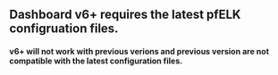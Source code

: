 ## Dashboard v6+ requires the latest pfELK configruation files.
#### v6+ will not work with previous verions and previous version are not compatible with the latest configuration files.
